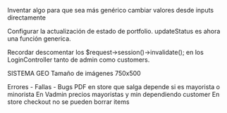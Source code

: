 Inventar algo para que sea más genérico cambiar valores desde inputs directamente




Configurar la actualización de estado de portfolio. updateStatus es ahora una función generica.


Recordar descomentar los $request->session()->invalidate();
en los LoginController tanto de admin como customers.


SISTEMA GEO
Tamaño de imágenes
750x500


Errores - Fallas - Bugs
PDF en store que salga depende si es mayorista o minorista
En Vadmin precios mayoristas y min dependiendo customer
En store checkout no se pueden borrar items